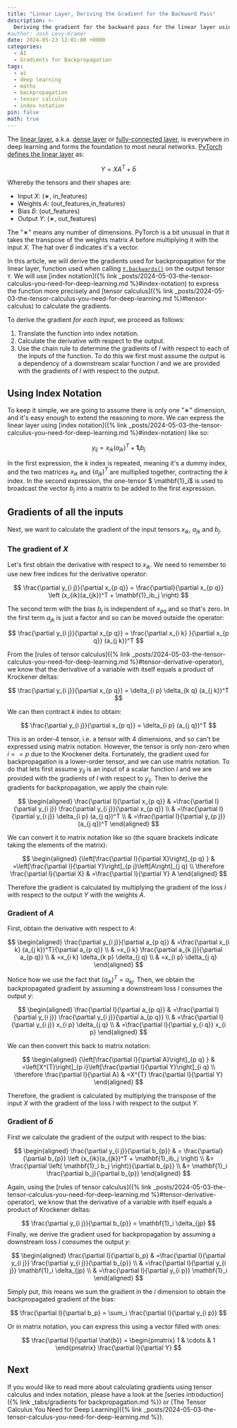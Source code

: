 ```yaml
---
title: "Linear Layer, Deriving the Gradient for the Backward Pass"
description: >-
  Deriving the gradient for the backward pass for the linear layer using tensor calculus
#author: Josh Levy-Kramer
date: 2024-05-23 12:01:00 +0000
categories:
  - AI
  - Gradients for Backpropagation
tags:
  - ai
  - deep learning
  - maths
  - backpropagation
  - tensor calculus
  - index notation
pin: false
math: true
---
```


The [linear layer](https://pytorch.org/docs/stable/generated/torch.nn.Linear.html), a.k.a. [dense layer](https://www.tensorflow.org/api_docs/python/tf/keras/layers/Dense) or [fully-connected layer](https://docs.nvidia.com/deeplearning/performance/dl-performance-fully-connected/index.html), is everywhere in deep learning and forms the foundation to most neural networks. [PyTorch defines the linear layer](https://pytorch.org/docs/stable/generated/torch.nn.Linear.html) as:

$$
Y = XA^T + \hat{b}
$$

Whereby the tensors and their shapes are:

* Input $X$: (∗, in_features) 
* Weights $A$: (out_features,in_features)
* Bias $\hat{b}$: (out_features)
* Output $Y$: (∗, out_features)

The "∗" means any number of dimensions. PyTorch is a bit unusual in that it takes the transpose of the weights matrix $A$ before multiplying it with the input $X$. The hat over $\hat{b}$ indicates it's a vector.

In this article, we will derive the gradients used for backpropagation for the linear layer, function used when calling [`Y.backwards()`](https://pytorch.org/docs/stable/generated/torch.Tensor.backward.html) on the output tensor `Y`. We will use [index notation]({% link _posts/2024-05-03-the-tensor-calculus-you-need-for-deep-learning.md %}#index-notation) to express the function more precisely and [tensor calculus]({% link _posts/2024-05-03-the-tensor-calculus-you-need-for-deep-learning.md %}#tensor-calculus) to calculate the gradients.

To derive the gradient *for each input*, we proceed as follows:

1. Translate the function into index notation.
2. Calculate the derivative with respect to the output.
3. Use the chain rule to determine the gradients of $l$ with respect to each of the inputs of the function. To do this we first must assume the output is a dependency of a downstream scalar function $l$ and we are provided with the gradients of $l$ with respect to the output.

## Using Index Notation

To keep it simple, we are going to assume there is only one "∗" dimension, and it's easy enough to extend the reasoning to more. We can express the linear layer using [index notation]({% link _posts/2024-05-03-the-tensor-calculus-you-need-for-deep-learning.md %}#index-notation) like so:

$$
y_{ij} = x_{ik}(a_{jk})^T + \mathbf{1}_ib_j
$$

In the first expression, the $k$ index is repeated, meaning it's a dummy index, and the two matrices $x_{ik}$ and $(a_{jk})^T$ are multiplied together, contracting the $k$ index. In the second expression, the one-tensor $ \mathbf{1}_i$ is used to broadcast the vector $b_j$ into a matrix to be added to the first expression.

## Gradients of all the inputs

Next, we want to calculate the gradient of the input tensors $x_{ik}$, $a_{jk}$ and $b_j$.

### The gradient of $X$

Let's first obtain the derivative with respect to $x_{ik}$. We need to remember to use new free indices for the derivative operator:

$$
\frac{\partial y_{i j}}{\partial x_{p q}} = \frac{\partial}{\partial x_{p q}} \left (x_{ik}(a_{jk})^T + \mathbf{1}_ib_j \right)
$$

The second term with the bias $b_j$ is independent of $x_{p q}$ and so that's zero. In the first term $a_{jk}$ is just a factor and so can be moved outside the operator:

$$
\frac{\partial y_{i j}}{\partial x_{p q}} = \frac{\partial x_{i k} }{\partial x_{p q}} (a_{j k})^T
$$

From the [rules of tensor calculus]({% link _posts/2024-05-03-the-tensor-calculus-you-need-for-deep-learning.md %}#tensor-derivative-operator), we know that the derivative of a variable with itself equals a product of Krockener deltas:

$$
\frac{\partial y_{i j}}{\partial x_{p q}} = \delta_{i p} \delta_{k q} (a_{j k})^T
$$

We can then contract $k$ index to obtain:

$$
\frac{\partial y_{i j}}{\partial x_{p q}} = \delta_{i p} (a_{j q})^T
$$

This is an order-4 tensor, i.e. a tensor with 4 dimensions, and so can't be expressed using matrix notation. However, the tensor is only non-zero when $i == p$ due to the Krockener delta. Fortunately, the gradient used for backpropagation is a lower-order tensor, and we can use matrix notation. To do that lets first assume $y_{ij}$ is an input of a scalar function $l$ and we are provided with the gradients of $l$ with respect to $y_{ij}$. Then to derive the gradients for backpropagation, we apply the chain rule:

$$
\begin{aligned}
\frac{\partial l}{\partial x_{p q}} & =\frac{\partial l}{\partial y_{i j}} \frac{\partial y_{i j}}{\partial x_{p q}} \\
& =\frac{\partial l}{\partial y_{i j}} \delta_{i p} (a_{j q})^T \\
& =\frac{\partial l}{\partial y_{p j}} (a_{j q})^T
\end{aligned}
$$

We can convert it to matrix notation like so (the square brackets indicate taking the elements of the matrix):

$$
\begin{aligned}
{\left[\frac{\partial l}{\partial X}\right]_{p q} } & =\left[\frac{\partial l}{\partial Y}\right]_{p j}\left[A\right]_{j q} \\
\therefore \frac{\partial l}{\partial X} & =\frac{\partial l}{\partial Y} A
\end{aligned}
$$

Therefore the gradient is calculated by multiplying the gradient of the loss $l$ with respect to the output $Y$ with the weights $A$.

### Gradient of $A$

First, obtain the derivative with respect to $A$:

$$
\begin{aligned}
\frac{\partial y_{i j}}{\partial a_{p q}} & =\frac{\partial x_{i k} (a_{j k})^T}{\partial a_{p q}} \\
& =x_{i k} \frac{\partial a_{k j}}{\partial a_{p q}} \\
& =x_{i k} \delta_{k p} \delta_{j q} \\
& =x_{i p} \delta_{j q}
\end{aligned}
$$

Notice how we use the fact that $(a_{j k})^T = a_{k j}$. Then, we obtain the backpropagated gradient by assuming a downstream loss $l$ consumes the output $y$:

$$
\begin{aligned}
\frac{\partial l}{\partial a_{p q}} & =\frac{\partial l}{\partial y_{i j}} \frac{\partial y_{i j}}{\partial a_{p q}} \\
& =\frac{\partial l}{\partial y_{i j}} x_{i p} \delta_{j q} \\
& =\frac{\partial l}{\partial y_{i q}} x_{i p}
\end{aligned}
$$

We can then convert this back to matrix notation:

$$
\begin{aligned}
{\left[\frac{\partial l}{\partial A}\right]_{p q} } & =\left[X^{T}\right]_{p i}\left[\frac{\partial l}{\partial Y}\right]_{i q} \\
\therefore \frac{\partial l}{\partial A} & =X^{T} \frac{\partial l}{\partial Y}
\end{aligned}
$$

Therefore, the gradient is calculated by multiplying the transpose of the input $X$ with the gradient of the loss $l$ with respect to the output $Y$.

### Gradient of $\hat{b}$

First we calculate the gradient of the output with respect to the bias:

$$
\begin{aligned}
\frac{\partial y_{i j}}{\partial b_{p}} & = \frac{\partial}{\partial b_{p}} \left (x_{ik}(a_{jk})^T + \mathbf{1}_ib_j \right) \\
&= \frac{\partial \left( \mathbf{1}_i b_j \right)}{\partial b_{p}}  \\
&= \mathbf{1}_i \frac{\partial b_j}{\partial b_{p}}
\end{aligned}
$$

Again, using the [rules of tensor calculus]({% link _posts/2024-05-03-the-tensor-calculus-you-need-for-deep-learning.md %}#tensor-derivative-operator), we know that the derivative of a variable with itself equals a product of Krockener deltas:

$$
\frac{\partial y_{i j}}{\partial b_{p}} = \mathbf{1}_i \delta_{jp}
$$
Finally, we derive the gradient used for backpropagation by assuming a downstream loss $l$ consumes the output $y$:

$$
\begin{aligned}
\frac{\partial l}{\partial b_p} & =\frac{\partial l}{\partial y_{i j}} \frac{\partial y_{i j}}{\partial b_{p}} \\
& =\frac{\partial l}{\partial y_{i j}} \mathbf{1}_i \delta_{jp} \\
& =\frac{\partial l}{\partial y_{i p}} \mathbf{1}_i
\end{aligned}
$$

Simply put, this means we sum the gradient in the $i$ dimension to obtain the backpropagated gradient of the bias:

$$
\frac{\partial l}{\partial b_p} = \sum_i \frac{\partial l}{\partial y_{i p}}
$$

Or in matrix notation, you can express this using a vector filled with ones:

$$
\frac{\partial l}{\partial \hat{b}} = \begin{pmatrix}
1 & \cdots & 1
\end{pmatrix} \frac{\partial l}{\partial Y}
$$

## Next

If you would like to read more about calculating gradients using tensor calculus and index notation, please have a look at the [series introduction]({% link _tabs/gradients for backpropagation.md %}) or [The Tensor Calculus You Need for Deep Learning]({% link _posts/2024-05-03-the-tensor-calculus-you-need-for-deep-learning.md %}).
